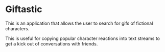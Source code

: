# Giftastic
This is an application that allows the user to search for gifs of fictional characters. 

This is useful for copying popular character reactions into text streams to get a kick out of conversations with friends. 